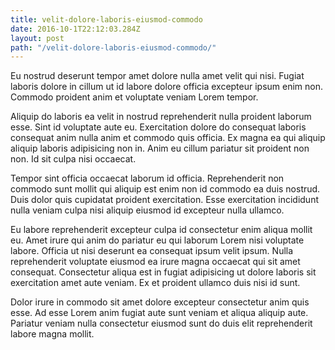 ```yaml
---
title: velit-dolore-laboris-eiusmod-commodo
date: 2016-10-1T22:12:03.284Z
layout: post
path: "/velit-dolore-laboris-eiusmod-commodo/"
---
```


Eu nostrud deserunt tempor amet dolore nulla amet velit qui nisi. Fugiat laboris dolore in cillum ut id labore dolore officia excepteur ipsum enim non. Commodo proident anim et voluptate veniam Lorem tempor.

Aliquip do laboris ea velit in nostrud reprehenderit nulla proident laborum esse. Sint id voluptate aute eu. Exercitation dolore do consequat laboris consequat anim nulla anim et commodo quis officia. Ex magna ea qui aliquip aliquip laboris adipisicing non in. Anim eu cillum pariatur sit proident non non. Id sit culpa nisi occaecat.

Tempor sint officia occaecat laborum id officia. Reprehenderit non commodo sunt mollit qui aliquip est enim non id commodo ea duis nostrud. Duis dolor quis cupidatat proident exercitation. Esse exercitation incididunt nulla veniam culpa nisi aliquip eiusmod id excepteur nulla ullamco.

Eu labore reprehenderit excepteur culpa id consectetur enim aliqua mollit eu. Amet irure qui anim do pariatur eu qui laborum Lorem nisi voluptate labore. Officia ut nisi deserunt ea consequat ipsum velit ipsum. Nulla reprehenderit voluptate eiusmod ea irure magna occaecat qui sit amet consequat. Consectetur aliqua est in fugiat adipisicing ut dolore laboris sit exercitation amet aute veniam. Ex et proident ullamco duis nisi id sunt.

Dolor irure in commodo sit amet dolore excepteur consectetur anim quis esse. Ad esse Lorem anim fugiat aute sunt veniam et aliqua aliquip aute. Pariatur veniam nulla consectetur eiusmod sunt do duis elit reprehenderit labore magna mollit.